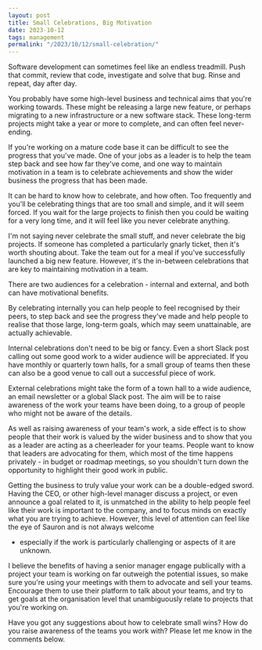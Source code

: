 ```yaml
---
layout: post
title: Small Celebrations, Big Motivation
date: 2023-10-12
tags: management
permalink: "/2023/10/12/small-celebration/"
---
```

Software development can sometimes feel like an endless treadmill. Push that commit, review that code,
investigate and solve that bug. Rinse and repeat, day after day.

You probably have some high-level business and technical aims that you're working towards. These might
be releasing a large new feature, or perhaps migrating to a new infrastructure or a new software stack.
These long-term projects might take a year or more to complete, and can often feel never-ending.

If you're working on a mature code base it can be difficult to see the progress that you've made. One of your
jobs as a leader is to help the team step back and see how far they've come, and one way to maintain
motivation in a team is to celebrate achievements and show the wider business the progress that has been
made.

It can be hard to know how to celebrate, and how often. Too frequently and you'll be celebrating things
that are too small and simple, and it will seem forced. If you wait for the large projects to finish
then you could be waiting for a very long time, and it will feel like you never celebrate anything.

I'm not saying never celebrate the small stuff, and never celebrate the big projects. If someone has
completed a particularly gnarly ticket, then it's worth shouting about. Take the team out for a meal
if you've successfully launched a big new feature. However, it's the in-between celebrations that are
key to maintaining motivation in a team.

There are two audiences for a celebration - internal and external, and both can have motivational benefits.

By celebrating internally you can help people to feel recognised by their peers, to step back and see the
progress they've made and help people to realise that those large, long-term goals, which may seem
unattainable, are actually achievable.

Internal celebrations don't need to be big or fancy. Even a short Slack post calling out some good work
to a wider audience will be appreciated. If you have monthly or quarterly town halls, for a small group
of teams then these can also be a good venue to call out a successful piece of work.

External celebrations might take the form of a town hall to a wide audience, an email newsletter or a
global Slack post. The aim will be to raise awareness of the work your teams have been doing, to a group
of people who might not be aware of the details.

As well as raising awareness of your team's work, a side effect is to show people that their work is
valued by the wider business and to show that you as a leader are acting as a cheerleader for your teams.
People want to know that leaders are advocating for them, which most of the time happens privately - in
budget or roadmap meetings, so you shouldn't turn down the opportunity to highlight their good work in public.

Getting the business to truly value your work can be a double-edged sword. Having the CEO, or other
high-level manager discuss a project, or even announce a goal related to it, is unmatched in the ability
to help people feel like their work is important to the company, and to focus minds on exactly what you are
trying to achieve. However, this level of attention can feel like the eye of Sauron and is not always welcome
- especially if the work is particularly challenging or aspects of it are unknown. 

I believe the benefits of having a senior manager engage publically with a project your team is working on
far outweigh the potential issues, so make sure you're using your meetings with them to advocate and sell
your teams. Encourage them to use their platform to talk about your teams, and try to get goals at the
organisation level that unambiguously relate to projects that you're working on.

Have you got any suggestions about how to celebrate small wins? How do you raise awareness of the teams you
work with? Please let me know in the comments below.
